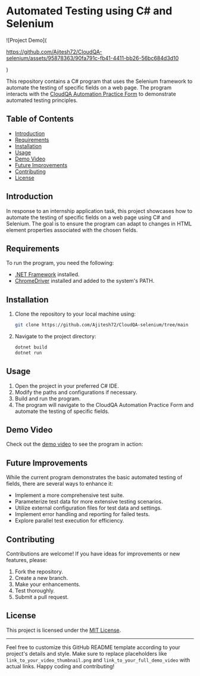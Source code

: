 # Automated Testing using C# and Selenium

![Project Demo](

https://github.com/Ajitesh72/CloudQA-selenium/assets/95878363/90fa791c-fb41-4411-bb26-56bc684d3d10

) <!-- Replace with an actual image link from your video -->





This repository contains a C# program that uses the Selenium framework to automate the testing of specific fields on a web page. The program interacts with the [CloudQA Automation Practice Form](https://app.cloudqa.io/home/AutomationPracticeForm) to demonstrate automated testing principles.

## Table of Contents

- [Introduction](#introduction)
- [Requirements](#requirements)
- [Installation](#installation)
- [Usage](#usage)
- [Demo Video](#demo-video)
- [Future Improvements](#future-improvements)
- [Contributing](#contributing)
- [License](#license)

## Introduction

In response to an internship application task, this project showcases how to automate the testing of specific fields on a web page using C# and Selenium. The goal is to ensure the program can adapt to changes in HTML element properties associated with the chosen fields.

## Requirements

To run the program, you need the following:

- [.NET Framework](https://dotnet.microsoft.com/download/dotnet-framework) installed.
- [ChromeDriver](https://sites.google.com/a/chromium.org/chromedriver/) installed and added to the system's PATH.

## Installation

1. Clone the repository to your local machine using:
   ```bash
   git clone https://github.com/Ajitesh72/CloudQA-selenium/tree/main
   ```
2. Navigate to the project directory:
   ```bash
   dotnet build
   dotnet run
   ```

## Usage

1. Open the project in your preferred C# IDE.
2. Modify the paths and configurations if necessary.
3. Build and run the program.
4. The program will navigate to the CloudQA Automation Practice Form and automate the testing of specific fields.

## Demo Video

Check out the [demo video](https://github.com/Ajitesh72/CloudQA-selenium/assets/95878363/90fa791c-fb41-4411-bb26-56bc684d3d10) to see the program in action:


## Future Improvements

While the current program demonstrates the basic automated testing of fields, there are several ways to enhance it:

- Implement a more comprehensive test suite.
- Parameterize test data for more extensive testing scenarios.
- Utilize external configuration files for test data and settings.
- Implement error handling and reporting for failed tests.
- Explore parallel test execution for efficiency.

## Contributing

Contributions are welcome! If you have ideas for improvements or new features, please:

1. Fork the repository.
2. Create a new branch.
3. Make your enhancements.
4. Test thoroughly.
5. Submit a pull request.

## License

This project is licensed under the [MIT License](LICENSE).

---

Feel free to customize this GitHub README template according to your project's details and style. Make sure to replace placeholders like `link_to_your_video_thumbnail.png` and `link_to_your_full_demo_video` with actual links. Happy coding and contributing!
